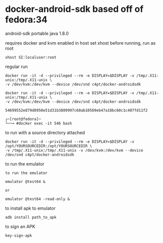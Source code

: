 # docker-android-sdk based off of fedora:34
android-sdk portable
java 1.8.0

requires docker and kvm enabled in host
set xhost before running, run as root
```
xhost SI:localuser:root
```
regular run
```
docker run -it -d --privileged --rm -e DISPLAY=$DISPLAY -v /tmp/.X11-unix:/tmp/.X11-unix \
-v /dev/kvm:/dev/kvm --device /dev/snd c4pt/docker-androidsdk
```
```
docker run -it -d --privileged --rm -e DISPLAY=$DISPLAY -v /tmp/.X11-unix:/tmp/.X11-unix \
-v /dev/kvm:/dev/kvm --device /dev/snd c4pt/docker-androidsdk

54699552e879d8950e51d31b3889997c60ab10569eb47a18bc60c1c407fd11f2

┌─[root@fedora]─
└──╼ #docker exec -it 546 bash
```

to run with a source directory attached

```
docker run -it -d --privileged --rm -e DISPLAY=$DISPLAY -v /opt/YOURSOURCEDIR:/opt/YOURSOURCEDIR \
-v /tmp/.X11-unix:/tmp/.X11-unix -v /dev/kvm:/dev/kvm --device /dev/snd c4pt/docker-androidsdk
```

to run the emulator
```
to run the emulator

emulator @test64 &

or

emulator @test64 -read-only &
```

to install apk to emulator
```
adb install path_to_apk
```

to sign an APK
```
key-sign-apk 
```

